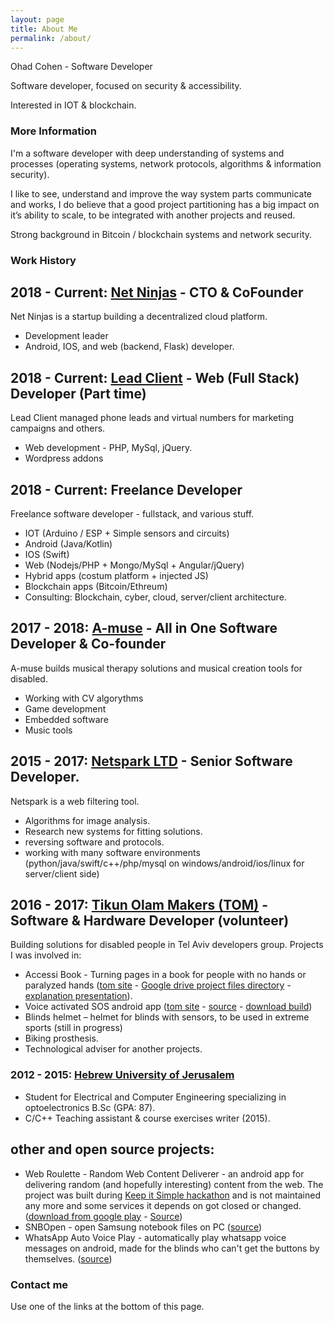 ```yaml
---
layout: page
title: About Me
permalink: /about/
---
```


Ohad Cohen - Software Developer

Software developer, focused on security & accessibility.

Interested in IOT & blockchain.

### More Information

I'm a software developer with deep understanding of systems and processes (operating systems, network protocols, algorithms & information security).

I like to see, understand and improve the way system parts communicate and works, I do believe that a good project partitioning has a big impact on it’s ability to scale, to be integrated with another projects and reused.

Strong background in Bitcoin / blockchain systems and network security.

### Work History

## 2018 - Current: [Net Ninjas](https://www.netninjas.io/) - CTO & CoFounder
Net Ninjas is a startup building a decentralized cloud platform.
- Development leader
- Android, IOS, and web (backend, Flask) developer.

## 2018 - Current: [Lead Client](https://leadclient.co.il/) - Web (Full Stack) Developer (Part time)
Lead Client managed phone leads and virtual numbers for marketing campaigns and others.
- Web development - PHP, MySql, jQuery.
- Wordpress addons

## 2018 - Current: Freelance Developer
Freelance software developer - fullstack, and various stuff.
- IOT (Arduino / ESP + Simple sensors and circuits)
- Android (Java/Kotlin)
- IOS (Swift)
- Web (Nodejs/PHP + Mongo/MySql + Angular/jQuery)
- Hybrid apps (costum platform + injected JS)
- Blockchain apps (Bitcoin/Ethreum)
- Consulting: Blockchain, cyber, cloud, server/client architecture.


## 2017 - 2018: [A-muse](http://amusetech.co/) - All in One Software Developer & Co-founder
A-muse builds musical therapy solutions and musical creation tools for disabled.
- Working with CV algorythms
- Game development
- Embedded software
- Music tools

## 2015 - 2017: [Netspark LTD](https://www.netsparkmobile.com/) - Senior Software Developer.
Netspark is a web filtering tool.
- Algorithms for image analysis.
- Research new systems for fitting solutions.
- reversing software and protocols.
- working with many software environments (python/java/swift/c++/php/mysql on windows/android/ios/linux for server/client side)

## 2016 - 2017: [Tikun Olam Makers (TOM)](http://tomglobal.org/) - Software & Hardware Developer (volunteer)
Building solutions for disabled people in Tel Aviv developers group.
Projects I was involved in:
- Accessi Book - Turning pages in a book for people with no hands or paralyzed hands ([tom site](http://projects.tomglobal.org/project/36) - [Google drive project files directory](https://drive.google.com/drive/folders/0B6YQd_m79CweVnd5eV9sVHFrdlk) - [explanation presentation](https://docs.google.com/presentation/d/1v0jpERsoz-KXnjnU02EL1vLA2dlDr_h3yBP7SijFgys)).
- Voice activated SOS android app ([tom site](http://projects.tomglobal.org/project/175) - [source](https://github.com/ohadcn/vasos) - [download build](https://github.com/ohadcn/vasos/raw/master/app-release.apk))
- Blinds helmet – helmet for blinds with sensors, to be used in extreme sports (still in progress)
- Biking prosthesis.
- Technological adviser for another projects.

### 2012 - 2015: [Hebrew University of Jerusalem](http://www.huji.ac.il/)
- Student for Electrical and Computer Engineering specializing in optoelectronics B.Sc (GPA: 87).
- C/C++ Teaching assistant & course exercises writer (2015).

## other and open source projects:
- Web Roulette - Random Web Content Deliverer - an android app for delivering random (and hopefully interesting) content from the web. The project was built during [Keep it Simple hackathon](https://www.facebook.com/kishackathon/) and is not maintained any more and some services it depends on got closed or changed. ([download from google play](https://play.google.com/store/apps/details?id=simplers.webroulette) - [Source](https://github.com/ohadcn/WebRoulette))
- SNBOpen - open Samsung notebook files on PC ([source](https://github.com/ohadcn/snbopen))
- WhatsApp Auto Voice Play - automatically play whatsapp voice messages on android, made for the blinds who can't get the buttons by themselves. ([source](https://github.com/ohadcn/WhatsAppAutoVoicePlay))

### Contact me

Use one of the links at the bottom of this page.

